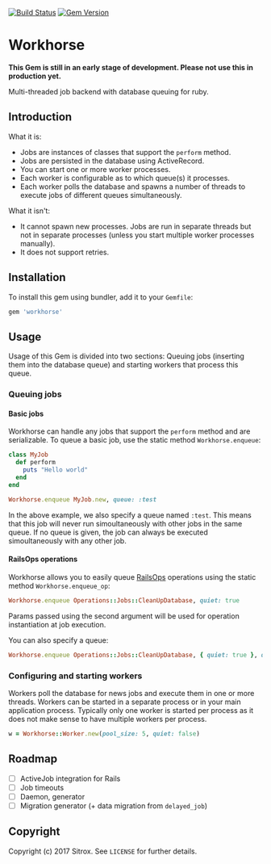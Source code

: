 [![Build Status](https://travis-ci.org/sitrox/workhorse.svg?branch=master)](https://travis-ci.org/sitrox/workhorse)
[![Gem Version](https://badge.fury.io/rb/workhorse.svg)](https://badge.fury.io/rb/workhorse)

# Workhorse

**This Gem is still in an early stage of development. Please not use this in production yet.**

Multi-threaded job backend with database queuing for ruby.

## Introduction

What it is:

* Jobs are instances of classes that support the `perform` method.
* Jobs are persisted in the database using ActiveRecord.
* You can start one or more worker processes.
* Each worker is configurable as to which queue(s) it processes.
* Each worker polls the database and spawns a number of threads to execute jobs
  of different queues simultaneously.

What it isn't:

* It cannot spawn new processes. Jobs are run in separate threads but not in
  separate processes (unless you start multiple worker processes manually).
* It does not support retries.

## Installation

To install this gem using bundler, add it to your `Gemfile`:

```ruby
gem 'workhorse'
```

## Usage

Usage of this Gem is divided into two sections: Queuing jobs (inserting them
into the database queue) and starting workers that process this queue.

### Queuing jobs

#### Basic jobs

Workhorse can handle any jobs that support the `perform` method and are
serializable. To queue a basic job, use the static method `Workhorse.enqueue`:

```ruby
class MyJob
  def perform
    puts "Hello world"
  end
end

Workhorse.enqueue MyJob.new, queue: :test
```

In the above example, we also specify a queue named `:test`. This means that
this job will never run simoultaneously with other jobs in the same queue. If no
queue is given, the job can always be executed simoultaneously with any other
job.

#### RailsOps operations

Workhorse allows you to easily queue
[RailsOps](https://github.com/sitrox/rails_ops) operations using the static
method `Workhorse.enqueue_op`:

```ruby
Workhorse.enqueue Operations::Jobs::CleanUpDatabase, quiet: true
```

Params passed using the second argument will be used for operation instantiation
at job execution.

You can also specify a queue:

```ruby
Workhorse.enqueue Operations::Jobs::CleanUpDatabase, { quiet: true }, queue: :maintenance
```

### Configuring and starting workers

Workers poll the database for news jobs and execute them in one or more threads.
Workers can be started in a separate process or in your main application
process. Typically only one worker is started per process as it does not make
sense to have multiple workers per process.

```ruby
w = Workhorse::Worker.new(pool_size: 5, quiet: false)
```

## Roadmap

* [ ] ActiveJob integration for Rails
* [ ] Job timeouts
* [ ] Daemon, generator
* [ ] Migration generator (+ data migration from `delayed_job`)

## Copyright

Copyright (c) 2017 Sitrox. See `LICENSE` for further details.
